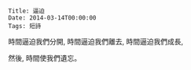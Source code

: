     Title: 逼迫
    Date: 2014-03-14T00:00:00
    Tags: 短詩

時間逼迫我們分開,
時間逼迫我們離去,
時間逼迫我們成長,

然後, 時間使我們遺忘。
